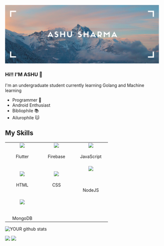<img src="https://github.com/AshuSharma7/ashusharma7/blob/master/cover.png">

### Hi!! I'M ASHU 👋
I'm an undergraduate student currently learning Golang and Machine learning
- Programmer 🌃
- Android Enthusiast 
- Bibliophile 📚
- Ailurophile 🐱

## My Skills
<table>
  <tbody>
    <tr>
      <td width=25% align="center">
        <img width=100 src="https://symbols.getvecta.com/stencil_80/64_flutter-icon.4fa6a5627f.svg">
        <br><br><span>Flutter
          </td>
        <td width=25% align="center">
        <img width=100 src="https://symbols.getvecta.com/stencil_3/3_firebase.7a27120886.svg">
        <br><br><span>Firebase
          </td>
        <td width=25% align="center">
        <img width=100 src="https://symbols.getvecta.com/stencil_25/2_javascript.4ce34e7594.svg">
        <br><br><span>JavaScript
          </td>
    </tr>
    <tr>
      <td width=25% align="center">
        <br><img width=100 src="https://symbols.getvecta.com/stencil_83/80_html5-icon.188a97e7dd.svg">
        <br><br><span>HTML<br>
          </td>
      <td width=25% align="center">
        <br><img width=100 src="https://symbols.getvecta.com/stencil_25/1_css3.3ce30826ea.svg">
        <br><br><span>CSS<br>
          </td>
        <td width=25% align="center">
        <br><img width=100 src="https://symbols.getvecta.com/stencil_89/57_nodejs.a241d2807d.svg"><br><br>
        <br><br><span>NodeJS
          </td>
    </tr>
    <tr>
      <td width=25% align="center">
        <br><img width=100 src="https://symbols.getvecta.com/stencil_88/108_mongodb.e1b50f67e6.svg"><br>
        <br><br><span>MongoDB<br>
          </td>
    </tr>
  </tbody>
  </table>


![YOUR github stats](https://github-readme-stats.vercel.app/api?username=ashusharma7&show_icons=true)

[<img src="https://img.shields.io/badge/twitter-%231DA1F2.svg?&style=for-the-badge&logo=twitter&logoColor=white" />](https://twitter.com/ashu7sharma) [<img src="https://img.shields.io/badge/linkedin-%230077B5.svg?&style=for-the-badge&logo=linkedin&logoColor=white" />](https://www.linkedin.com/in/ashusharma7/)
<!--
**AshuSharma7/ashusharma7** is a ✨ _special_ ✨ repository because its `README.md` (this file) appears on your GitHub profile.

Here are some ideas to get you started:

- 🔭 I’m currently working on ...
- 🌱 I’m currently learning ...
- 👯 I’m looking to collaborate on ...
- 🤔 I’m looking for help with ...
- 💬 Ask me about ...
- 📫 How to reach me: ...
- 😄 Pronouns: ...
- ⚡ Fun fact: ...
-->
